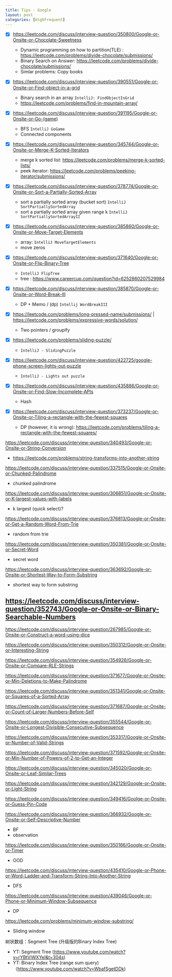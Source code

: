 ```yaml
---
title: Tips - Google
layout: post
categories: [HighFrequent]
---
```


- [x] https://leetcode.com/discuss/interview-question/350800/Google-or-Onsite-or-Chocolate-Sweetness 
  - Dynamic programming on how to partition(TLE) : https://leetcode.com/problems/divide-chocolate/submissions/
  - Binary Search on Answer: https://leetcode.com/problems/divide-chocolate/submissions/
  - Simlar problems: Copy books

- [x] https://leetcode.com/discuss/interview-question/390551/Google-or-Onsite-or-Find-object-in-a-grid
  - Binary search in an array `IntelliJ: FindObjectInGrid`
  - https://leetcode.com/problems/find-in-mountain-array/

- [x] https://leetcode.com/discuss/interview-question/391195/Google-or-Onsite-or-Go-(game)
  - BFS `IntelliJ GoGame`
  - Connected components

- [x] https://leetcode.com/discuss/interview-question/345744/Google-or-Onsite-or-Merge-K-Sorted-Iterators
  - merge k sorted list: https://leetcode.com/problems/merge-k-sorted-lists/
  - peek iterator: https://leetcode.com/problems/peeking-iterator/submissions/

- [x] https://leetcode.com/discuss/interview-question/378774/Google-or-Onsite-or-Sort-a-Partially-Sorted-Array
  - sort a partially sorted array (bucket sort) `IntelliJ SortPartiallySortedArray` 
  - sort a partially sorted array given range k `IntelliJ SortPartiallySortedArrayII`

- [x] https://leetcode.com/discuss/interview-question/385860/Google-or-Onsite-or-Move-Target-Elements
  - array: `IntelliJ MoveTargetElements`
  - move zeros

- [x] https://leetcode.com/discuss/interview-question/371640/Google-or-Onsite-or-Flip-Binary-Tree
  - `IntelliJ FlipTree`
  - tree : https://www.careercup.com/question?id=6252860207529984

- [x] https://leetcode.com/discuss/interview-question/385870/Google-or-Onsite-or-Word-Break-III
  - DP + Memo / (dp) `Intellij WordBreakIII`

- [x] https://leetcode.com/problems/long-pressed-name/submissions/ | https://leetcode.com/problems/expressive-words/solution/
  - Two pointers / groupify

- [x] https://leetcode.com/problems/sliding-puzzle/
  - `IntelliJ - SlidingPuzzle`

- [x] https://leetcode.com/discuss/interview-question/422725/google-phone-screen-lights-out-puzzle
  - `IntelliJ - Lights out puzzle`

- [x] https://leetcode.com/discuss/interview-question/435886/Google-or-Onsite-or-Find-Slow-Incomplete-APIs
  - Hash

- [x] https://leetcode.com/discuss/interview-question/373237/Google-or-Onsite-or-Tiling-a-rectangle-with-the-fewest-squares
  - DP (however, it is wrong): https://leetcode.com/problems/tiling-a-rectangle-with-the-fewest-squares/



https://leetcode.com/discuss/interview-question/340493/Google-or-Onsite-or-String-Conversion
- https://leetcode.com/problems/string-transforms-into-another-string

https://leetcode.com/discuss/interview-question/337515/Google-or-Onsite-or-Chunked-Palindrome
- chunked palindrome

https://leetcode.com/discuss/interview-question/306851/Google-or-Onsite-or-K-largest-values-with-labels
- k largest (quick select)?

https://leetcode.com/discuss/interview-question/376813/Google-or-Onsite-or-Get-a-Random-Word-From-Trie
- random from trie

https://leetcode.com/discuss/interview-question/350381/Google-or-Onsite-or-Secret-Word
- secret word

https://leetcode.com/discuss/interview-question/363692/Google-or-Onsite-or-Shortest-Way-to-Form-Substring
- shortest way to form substring

https://leetcode.com/discuss/interview-question/352743/Google-or-Onsite-or-Binary-Searchable-Numbers
- 

https://leetcode.com/discuss/interview-question/267985/Google-or-Onsite-or-Construct-a-word-using-dice

https://leetcode.com/discuss/interview-question/350312/Google-or-Onsite-or-Interesting-String

https://leetcode.com/discuss/interview-question/354926/Google-or-Onsite-or-Compare-RLE-Strings

https://leetcode.com/discuss/interview-question/371677/Google-or-Onsite-or-Min-Deletions-to-Make-Palindrome

https://leetcode.com/discuss/interview-question/351341/Google-or-Onsite-or-Squares-of-a-Sorted-Array

https://leetcode.com/discuss/interview-question/371687/Google-or-Onsite-or-Count-of-Larger-Numbers-Before-Self

https://leetcode.com/discuss/interview-question/355544/Google-or-Onsite-or-Longest-Divisible-Consecutive-Subsequence

https://leetcode.com/discuss/interview-question/353317/Google-or-Onsite-or-Number-of-Valid-Strings

https://leetcode.com/discuss/interview-question/371592/Google-or-Onsite-or-Min-Number-of-Powers-of-2-to-Get-an-Integer

https://leetcode.com/discuss/interview-question/345020/Google-or-Onsite-or-Leaf-Similar-Trees

https://leetcode.com/discuss/interview-question/342129/Google-or-Onsite-or-Light-String

https://leetcode.com/discuss/interview-question/349416/Goolge-or-Onsite-or-Guess-Pin-Code

https://leetcode.com/discuss/interview-question/366932/Google-or-Onsite-or-Self-Descriptive-Number
- BF
- observation

https://leetcode.com/discuss/interview-question/350166/Google-or-Onsite-or-Timer
- OOD

https://leetcode.com/discuss/interview-question/435410/Google-or-Phone-or-Word-Ladder-and-Transform-String-Into-Another-String
- DFS

https://leetcode.com/discuss/interview-question/439046/Google-or-Phone-or-Minimum-Window-Subsequence
- DP

https://leetcode.com/problems/minimum-window-substring/
- Sliding window

树状数组：Segment Tree (升级版的Binary Index Tree)
- YT: Segment Tree (https://www.youtube.com/watch?v=rYBtViWXYeI&t=304s)
- YT: Binary Index Tree (range sum query) （https://www.youtube.com/watch?v=WbafSgetDDk)
